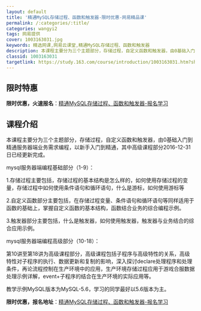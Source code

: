 ```yaml
---
layout: default
title: '精通MySQL存储过程、函数和触发器-限时优惠-网易精品课'
permalink: /:categories/:title/
categories: wangyi2
tags: 网易提供
cover: 1003163031.jpg
keywords: 精选网课,网易云课堂,精通MySQL存储过程、函数和触发器
description: 本课程主要分为三个主题部分，存储过程，自定义函数和触发器，由0基础入门到精通服务器端业务需求编程，以新手入门到精通，其中
classid: 1003163031
targetlink: https://study.163.com/course/introduction/1003163031.htm?share=1&shareId=1025206652&utm_campaign=share&utm_medium=iphoneShare&utm_source=&utm_u=1025206652
---
```


## 限时特惠

**限时优惠，火速报名**：[精通MySQL存储过程、函数和触发器-报名学习](https://study.163.com/course/introduction/1003163031.htm?share=1&shareId=1025206652&utm_campaign=share&utm_medium=iphoneShare&utm_source=&utm_u=1025206652)

## 课程介绍

本课程主要分为三个主题部分，存储过程，自定义函数和触发器，由0基础入门到精通服务器端业务需求编程，以新手入门到精通，其中高级课程部分2016-12-31日已经更新完成。



mysql服务器端编程基础部分（1-9）：

1.存储过程主要包括，存储过程的基本结构是怎么样的，如何使用存储过程的变量，存储过程中如何使用条件语句和循环语句，什么是游标，如何使用游标等

2.自定义函数部分主要包括，在存储过程变量、条件语句和循环语句等同样适用于函数的基础上，掌握自定义函数的基本结构，函数结合业务的综合编程示例。

3.触发器部分主要包括，什么是触发器，如何使用触发器，触发器与业务结合的综合应用示例。



mysql服务器端编程高级部分（10-18）：

第10讲至第18讲为高级课程部分，高级课程包括子程序与高级特性的关系，高级特性对子程序的执行、数据更新和复制的影响，深入探讨declare处理程序和处理条件，再论流程控制在生产环境中的应用，生产环境存储过程应用于游戏合服数据处理示例详解，event+子程序的结合在生产环境的实际应用等。

教学示例MySQL版本为MySQL-5.6，学习的同学最好以5.6版本为主。

**限时优惠，报名地址**：[精通MySQL存储过程、函数和触发器-报名学习](https://study.163.com/course/introduction/1003163031.htm?share=1&shareId=1025206652&utm_campaign=share&utm_medium=iphoneShare&utm_source=&utm_u=1025206652)

